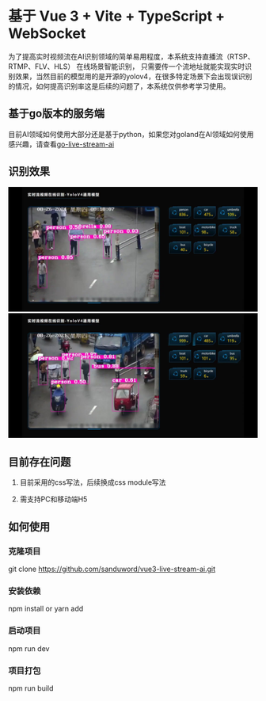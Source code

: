 # 基于 Vue 3 + Vite + TypeScript + WebSocket 

为了提高实时视频流在AI识别领域的简单易用程度，本系统支持直播流（RTSP、RTMP、FLV、HLS） 在线场景智能识别，
只需要传一个流地址就能实现实时识别效果，当然目前的模型用的是开源的yolov4，在很多特定场景下会出现误识别
的情况，如何提高识别率这是后续的问题了，本系统仅供参考学习使用。

## 基于go版本的服务端

目前AI领域如何使用大部分还是基于python，如果您对goland在AI领域如何使用感兴趣，请查看[go-live-stream-ai](https://github.com/sanduword/go-live-stream-ai)

## 识别效果

![出入口识别](docs/0002.jpg)
![出入口识别](docs/0003.jpg)

## 目前存在问题

1. 目前采用的css写法，后续换成css module写法

2. 需支持PC和移动端H5


## 如何使用

### 克隆项目

git clone https://github.com/sanduword/vue3-live-stream-ai.git

### 安装依赖

npm install
or 
yarn add

### 启动项目

npm run dev

### 项目打包

npm run build
